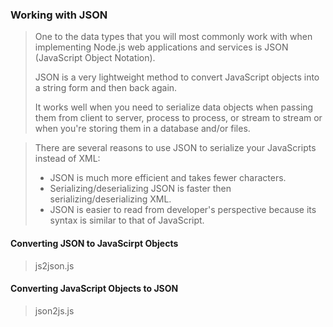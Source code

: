 ### Working with JSON
> One to the data types that you will most commonly work with when implementing Node.js web applications and services is JSON (JavaScript Object Notation).
>
> JSON is a very lightweight method to convert JavaScript objects into a string form and then back again.
>
> It works well when you need to serialize data objects when passing them from client to server, process to process, or stream to stream or when you're storing them in a database and/or files.

> There are several reasons to use JSON to serialize your JavaScripts instead of XML:
> - JSON is much more efficient and takes fewer characters.
> - Serializing/deserializing JSON is faster then serializing/deserializing XML.
> - JSON is easier to read from developer's perspective because its syntax is similar to that of JavaScript.

#### Converting JSON to JavaScirpt Objects
> js2json.js

#### Converting JavaScript Objects to JSON
> json2js.js



